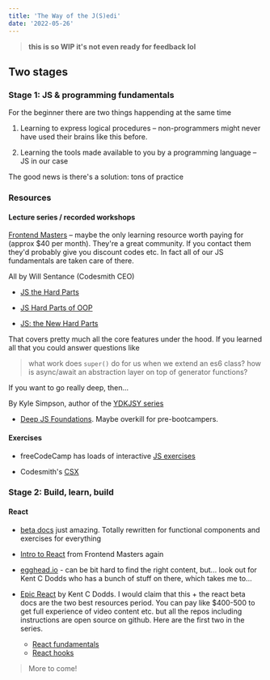```yaml
---
title: 'The Way of the J(S)edi'
date: '2022-05-26'
---
```


> **this is so WIP it's not even ready for feedback lol**

## Two stages

### Stage 1: JS & programming fundamentals

For the beginner there are two things happending at the same time

1. Learning to express logical procedures – non-programmers might never have used their brains like this before.

2. Learning the tools made available to you by a programming language – JS in our case

The good news is there's a solution: tons of practice

### Resources

#### Lecture series / recorded workshops

[Frontend Masters](https://frontendmasters.com/) – maybe the only learning resource worth paying for (approx $40 per month). They're a great community. If you contact them they'd probably give you discount codes etc. In fact all of our JS fundamentals are taken care of there.

All by Will Sentance (Codesmith CEO)

- [JS the Hard Parts](https://frontendmasters.com/courses/javascript-hard-parts-v2/)

- [JS Hard Parts of OOP](https://frontendmasters.com/courses/object-oriented-js/)

- [JS: the New Hard Parts](https://frontendmasters.com/courses/javascript-new-hard-parts/)

That covers pretty much all the core features under the hood. If you learned all that you could answer questions like

> what work does `super()` do for us when we extend an es6 class?
> how is async/await an abstraction layer on top of generator functions?

If you want to go really deep, then...

By Kyle Simpson, author of the [YDKJSY series](https://github.com/getify/You-Dont-Know-JS)

- [Deep JS Foundations](https://frontendmasters.com/courses/deep-javascript-v3/). Maybe overkill for pre-bootcampers.

#### Exercises

- freeCodeCamp has loads of interactive [JS exercises](https://www.freecodecamp.org/learn/javascript-algorithms-and-data-structures/)

- Codesmith's [CSX](https://csx.codesmith.io/)

### Stage 2: Build, learn, build

#### React

- [beta docs](https://beta.reactjs.org/) just amazing. Totally rewritten for functional components and exercises for everything

- [Intro to React](https://frontendmasters.com/courses/complete-react-v7/) from Frontend Masters again

- [egghead.io](https://egghead.io/) - can be bit hard to find the right content, but... look out for Kent C Dodds who has a bunch of stuff on there, which takes me to...

- [Epic React](https://epicreact.dev/) by Kent C Dodds. I would claim that this + the react beta docs are the two best resources period. You can pay like $400-500 to get full experience of video content etc. but all the repos including instructions are open source on github. Here are the first two in the series.
  - [React fundamentals](https://github.com/kentcdodds/react-fundamentals)
  - [React hooks](https://github.com/kentcdodds/react-hooks)

> More to come!
